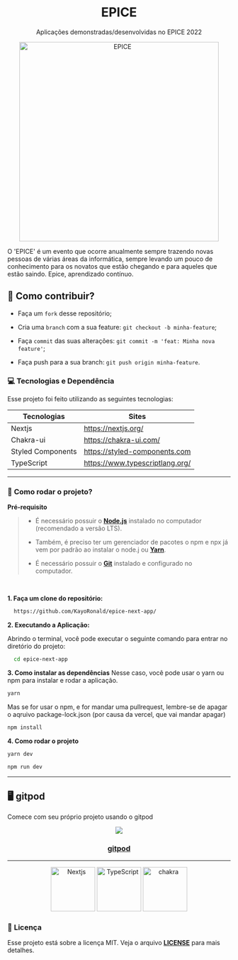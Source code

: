 <h1 align="center">
    <strong>EPICE</strong>
</h1>
<p align="center">
Aplicações demonstradas/desenvolvidas no EPICE 2022
</p>
<p align="center">
    <img src="public/img/svg/undraw_everywhere_together_bdmn.svg" alt="EPICE" width="450"/>
</p>

O 'EPICE' é um evento que ocorre anualmente sempre trazendo novas pessoas de várias áreas da informática, sempre levando um pouco de conhecimento para os novatos que estão chegando e para aqueles que estão saindo. Epice, aprendizado contínuo.

## 🤔 **Como contribuir?**

- Faça um `fork` desse repositório;
  
- Cria uma `branch` com a sua feature: `git checkout -b minha-feature`;
  
- Faça `commit` das suas alterações: `git commit -m 'feat: Minha nova feature'`;

- Faça push para a sua branch: `git push origin minha-feature`.

### **💻 Tecnologias e Dependência**

Esse projeto foi feito utilizando as seguintes tecnologias:

| Tecnologias | Sites |
| ------ | ------ |
| Nextjs | https://nextjs.org/ |
| Chakra-ui | https://chakra-ui.com/ |
| Styled Components | https://styled-components.com |
| TypeScript | https://www.typescriptlang.org/ |

<hr/>

### 🚀 **Como rodar o projeto?**

 **Pré-requisito**
 
<blockquote>

- É necessário possuir o **[Node.js](https://nodejs.org/en/)** instalado no computador (recomendado a versão LTS).

- Também, é preciso ter um gerenciador de pacotes o npm e npx já vem por padrão ao instalar o node.j ou **[Yarn](https://www.npmjs.com/package/yarn)**.

- É necessário possuir o **[Git](https://git-scm.com/)** instalado e configurado no computador.
  
</blockquote>

<br/>

**1. Faça um clone do repositório:**

```bash 
  https://github.com/KayoRonald/epice-next-app/
```

**2. Executando a Aplicação:**

Abrindo o terminal, você pode executar o seguinte comando para entrar no diretório do projeto:

```bash
  cd epice-next-app
```

**3. Como instalar as dependências**
Nesse caso, você pode usar o yarn ou npm para instalar e rodar a aplicação.

```bash
yarn 
```
Mas se for usar o npm, e for mandar uma pullrequest, lembre-se de apagar o aqruivo package-lock.json (por causa da vercel, que vai mandar apagar)
```bash
npm install
```

**4. Como rodar o projeto**

```bash
yarn dev
```
```bash
npm run dev
```

<hr/>

## 🖥️ gitpod

Comece com seu próprio projeto usando o gitpod

<p align="center">
  <a href="https://gitpod.io/#https://github.com/KayoRonald/epice-next-app">
    <img src="https://gitpod.io/button/open-in-gitpod.svg" />
    <h3 align="center">gitpod</h3>
  </a>
</p>

<hr/>


<p align="center">
  <img src="img/nextjs.png" width="100" title="Nextjs">
  <img src="img/typescript.png" width="100" alt="TypeScript" title="TypeScript">
  <img src="img/chakra-ui.png" width="100" alt="chakra" title="chakra"
</p>

### 📝 **Licença**
Esse projeto está sobre a licença MIT. Veja o arquivo **[LICENSE](LICENSE)** para mais detalhes.

